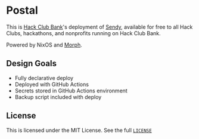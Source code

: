 # Postal

This is [Hack Club Bank](https://hackclub.com/bank/)'s deployment of [Sendy](https://sendy.co/), available for free to all Hack Clubs, hackathons, and nonprofits running on Hack Club Bank.

Powered by NixOS and [Morph](https://github.com/DBCDK/morph).

## Design Goals

- Fully declarative deploy
- Deployed with GitHub Actions
- Secrets stored in GitHub Actions environment
- Backup script included with deploy

## License

This is licensed under the MIT License. See the full [`LICENSE`](./LICENSE)
